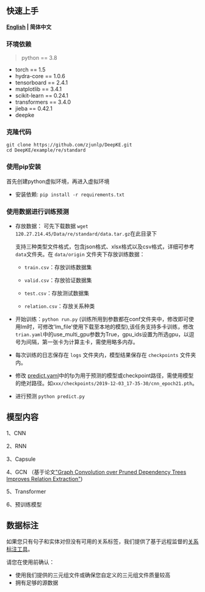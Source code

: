 ## 快速上手

<p align="left">
    <b> <a href="https://github.com/zjunlp/DeepKE/blob/main/example/re/standard/README.md">English</a> | 简体中文 </b>
</p>

### 环境依赖

> python == 3.8

- torch == 1.5
- hydra-core == 1.0.6
- tensorboard == 2.4.1
- matplotlib == 3.4.1
- scikit-learn == 0.24.1
- transformers == 3.4.0
- jieba == 0.42.1
- deepke 

### 克隆代码
```
git clone https://github.com/zjunlp/DeepKE.git
cd DeepKE/example/re/standard
```
### 使用pip安装

首先创建python虚拟环境，再进入虚拟环境

- 安装依赖: ```pip install -r requirements.txt```

### 使用数据进行训练预测

- 存放数据： 可先下载数据 ```wget 120.27.214.45/Data/re/standard/data.tar.gz```在此目录下

  支持三种类型文件格式，包含json格式、xlsx格式以及csv格式，详细可参考`data`文件夹。在 `data/origin` 文件夹下存放训练数据：

  - `train.csv`：存放训练数据集

  - `valid.csv`：存放验证数据集

  - `test.csv`：存放测试数据集

  - `relation.csv`：存放关系种类

- 开始训练：```python run.py``` (训练所用到参数都在conf文件夹中，修改即可使用lm时，可修改'lm_file'使用下载至本地的模型),该任务支持多卡训练，修改`trian.yaml`中的use_multi_gpu参数为True，gpu_ids设置为所选gpu，以逗号为间隔，第一张卡为计算主卡，需使用略多内存。

- 每次训练的日志保存在 `logs` 文件夹内，模型结果保存在 `checkpoints` 文件夹内。
- 修改 [predict.yaml](https://github.com/zjunlp/DeepKE/blob/main/example/re/standard/conf/predict.yaml)中的fp为用于预测的模型或checkpoint路径，需使用模型的绝对路径。如`xxx/checkpoints/2019-12-03_17-35-30/cnn_epoch21.pth`。
- 进行预测 ```python predict.py```

## 模型内容
1、CNN

2、RNN

3、Capsule

4、GCN （基于论文["Graph Convolution over Pruned Dependency Trees Improves Relation Extraction"](https://aclanthology.org/D18-1244.pdf))

5、Transformer

6、预训练模型

## 数据标注

如果您只有句子和实体对但没有可用的关系标签，我们提供了基于远程监督的[关系标注工具](https://github.com/zjunlp/DeepKE/blob/main/example/re/prepare-data)。

请您在使用前确认：

- 使用我们提供的三元组文件或确保您自定义的三元组文件质量较高
- 拥有足够的源数据
